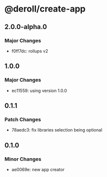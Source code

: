 # @deroll/create-app

## 2.0.0-alpha.0

### Major Changes

-   f0ff7dc: rollups v2

## 1.0.0

### Major Changes

-   ec11559: using version 1.0.0

## 0.1.1

### Patch Changes

-   78aedc3: fix libraries selection being optional

## 0.1.0

### Minor Changes

-   ae0069e: new app creator
